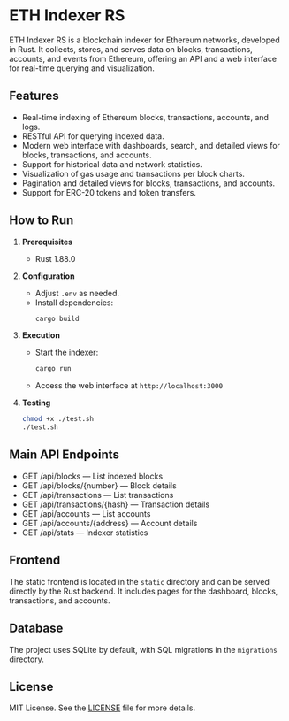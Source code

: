 # ETH Indexer RS

ETH Indexer RS is a blockchain indexer for Ethereum networks, developed in Rust. It collects, stores, and serves data on blocks, transactions, accounts, and events from Ethereum, offering an API and a web interface for real-time querying and visualization.

## Features

- Real-time indexing of Ethereum blocks, transactions, accounts, and logs.
- RESTful API for querying indexed data.
- Modern web interface with dashboards, search, and detailed views for blocks, transactions, and accounts.
- Support for historical data and network statistics.
- Visualization of gas usage and transactions per block charts.
- Pagination and detailed views for blocks, transactions, and accounts.
- Support for ERC-20 tokens and token transfers.

## How to Run

1. **Prerequisites**  
    - Rust 1.88.0
  
2. **Configuration**  
    - Adjust `.env` as needed.
    - Install dependencies:
      ```sh
      cargo build
      ```

3. **Execution**  
    - Start the indexer:
      ```sh
      cargo run
      ```
    - Access the web interface at `http://localhost:3000`

4. **Testing**
    ```sh
    chmod +x ./test.sh
    ./test.sh
    ```

## Main API Endpoints

- GET /api/blocks — List indexed blocks
- GET /api/blocks/{number} — Block details
- GET /api/transactions — List transactions
- GET /api/transactions/{hash} — Transaction details
- GET /api/accounts — List accounts
- GET /api/accounts/{address} — Account details
- GET /api/stats — Indexer statistics

## Frontend

The static frontend is located in the `static` directory and can be served directly by the Rust backend. It includes pages for the dashboard, blocks, transactions, and accounts.

## Database

The project uses SQLite by default, with SQL migrations in the `migrations` directory.

## License

MIT License. See the [LICENSE](LICENSE) file for more details.
